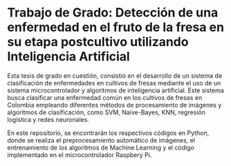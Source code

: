 # Trabajo de Grado: Detección de una enfermedad en el fruto de la fresa en su etapa postcultivo utilizando Inteligencia Artificial
Esta tesis de grado en cuestión, consistió en el desarrollo de un sistema de clasificación de enfermedades en cultivos de fresas mediante el uso de un sistema microcontrolador y algoritmos de inteligencia artificial. Este sistema busca clasificar una enfermedad común en los cultivos de fresas en Colombia empleando diferentes métodos de procesamiento de imágenes y algoritmos de clasificación, como SVM, Naive-Bayes, KNN, regresión logística y redes neuronales.

En este repositorio, se encontrarán los respectivos códigos en Python, donde se realiza el preprocesamiento automático de imágenes, el entrenamiento de los algoritmos de Machine Learning y el código implementado en el microcontrolador Raspbery Pi.

